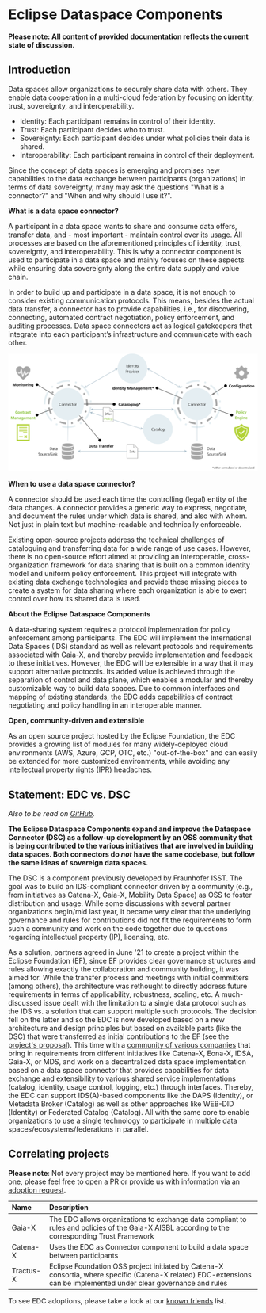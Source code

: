 # Eclipse Dataspace Components

**Please note: All content of provided documentation reflects the current state of discussion.**

## Introduction

Data spaces allow organizations to securely share data with others. They enable data cooperation in a multi-cloud
federation by focusing on identity, trust, sovereignty, and interoperability.

- Identity: Each participant remains in control of their identity.
- Trust: Each participant decides who to trust.
- Sovereignty: Each participant decides under what policies their data is shared.
- Interoperability: Each participant remains in control of their deployment.

Since the concept of data spaces is emerging and promises new capabilities to the data exchange between participants
(organizations) in terms of data sovereignty, many may ask the questions "What is a connector?" and "When and why should
I use it?".

**What is a data space connector?**

A participant in a data space wants to share and consume data offers, transfer data, and - most important - maintain
control over its usage. All processes are based on the aforementioned principles of identity, trust, sovereignty, and
interoperability. This is why a connector component is used to participate in a data space and mainly focuses on
these aspects while ensuring data sovereignty along the entire data supply and value chain.

In order to build up and participate in a data space, it is not enough to consider existing communication protocols.
This means, besides the actual data transfer, a connector has to provide capabilities, i.e., for discovering,
connecting, automated contract negotiation, policy enforcement, and auditing processes. Data space connectors act as
logical gatekeepers that integrate into each participant’s infrastructure and communicate with each other.

![EDC Capabilities](_media/connector.png)

**When to use a data space connector?**

A connector should be used each time the controlling (legal) entity of the data changes. A connector provides a
generic way to express, negotiate, and document the rules under which data is shared, and also with whom. Not just
in plain text but machine-readable and technically enforceable.

Existing open-source projects address the technical challenges of cataloguing and transferring data for a wide
range of use cases. However, there is no open-source effort aimed at providing an interoperable, cross-organization
framework for data sharing that is built on a common identity model and uniform policy enforcement. This project
will integrate with existing data exchange technologies and provide these missing pieces to create a system for data
sharing where each organization is able to exert control over how its shared data is used.

**About the Eclipse Dataspace Components**

A data-sharing system requires a protocol implementation for policy enforcement among participants. The EDC will
implement the International Data Spaces (IDS) standard as well as relevant protocols and requirements associated
with Gaia-X, and thereby provide implementation and feedback to these initiatives. However, the EDC will be
extensible in a way that it may support alternative protocols.
Its added value is achieved through the separation of control and data plane, which enables a modular and
thereby customizable way to build data spaces. Due to common interfaces and mapping of existing standards, the EDC
adds capabilities of contract negotiating and policy handling in an interoperable manner.

**Open, community-driven and extensible**

As an open source project hosted by the Eclipse Foundation, the EDC provides a growing list of modules for many
widely-deployed cloud environments (AWS, Azure, GCP, OTC, etc.) "out-of-the-box" and can easily be extended for
more customized environments, while avoiding any intellectual property rights (IPR) headaches.

## Statement: EDC vs. DSC

_Also to be read on [GitHub](https://github.com/eclipse-edc/DataSpaceConnector/discussions/1037)._

**The Eclipse Dataspace Components expand and improve the Dataspace Connector (DSC) as a follow-up development
by an OSS community that is being contributed to the various initiatives that are involved in building data spaces.
Both connectors do _not_ have the same codebase, but follow the same ideas of sovereign data spaces.**

The DSC is a component previously developed by Fraunhofer ISST. The goal was to build an IDS-compliant connector
driven by a community (e.g., from initiatives as Catena-X, Gaia-X, Mobility Data Space) as OSS to foster distribution
and usage. While some discussions with several partner organizations begin/mid last year, it became very clear that
the underlying governance and rules for contributions did not fit the requirements to form such a community and work
on the code together due to questions regarding intellectual property (IP), licensing, etc.

As a solution, partners agreed in June '21 to create a project within the Eclipse Foundation (EF), since EF provides
clear governance structures and rules allowing exactly the collaboration and community building, it was aimed for.
While the transfer process and meetings with initial committers (among others), the architecture was rethought to
directly address future requirements in terms of applicability, robustness, scaling, etc. A much-discussed issue
dealt with the limitation to a single data protocol such as the IDS vs. a solution that can support multiple such
protocols. The decision fell on the latter and so the EDC is now developed based on a new architecture and design
principles but based on available parts (like the DSC) that were transferred as initial contributions to the EF
(see the [project's proposal](https://projects.eclipse.org/proposals/eclipse-dataspace-connector)). This time
with a [community of various companies](https://projects.eclipse.org/projects/technology.edc/who)
that bring in requirements from different initiatives like Catena-X, Eona-X, IDSA, Gaia-X, or MDS, and work on
a decentralized data space implementation based on a data space connector that provides capabilities for data
exchange and extensibility to various shared service implementations (catalog, identity, usage control, logging, etc.)
through interfaces. Thereby, the EDC can support IDS(A)-based components like the DAPS (Identity), or Metadata Broker
(Catalog) as well as other approaches like WEB-DID (Identity) or Federated Catalog (Catalog). All with the same core
to enable organizations to use a single technology to participate in multiple data spaces/ecosystems/federations in
parallel.

## Correlating projects

**Please note**: Not every project may be mentioned here. If you want to add one, please feel free to open a PR
or provide us with information via an [adoption request](components/github/contributing/adoption.md).

| Name       | Description |
| :--------- | :---------- |
| Gaia-X     | The EDC allows organizations to exchange data compliant to rules and policies of the Gaia-X AISBL according to the corresponding Trust Framework |
| Catena-X   | Uses the EDC as Connector component to build a data space between participants |
| Tractus-X  | Eclipse Foundation OSS project initiated by Catena-X consortia, where specific (Catena-X related) EDC-extensions can be implemented under clear governance and rules |

To see EDC adoptions, please take a look at our [known friends](components/github/KNOWN_FRIENDS.md) list.
